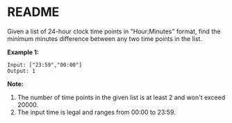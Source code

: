 # README #

Given a list of 24-hour clock time points in "Hour:Minutes" format, find the minimum minutes difference between any two time points in the list.

**Example 1:**

```
Input: ["23:59","00:00"]
Output: 1
```

**Note:**

1. The number of time points in the given list is at least 2 and won't exceed 20000.
2. The input time is legal and ranges from 00:00 to 23:59.
